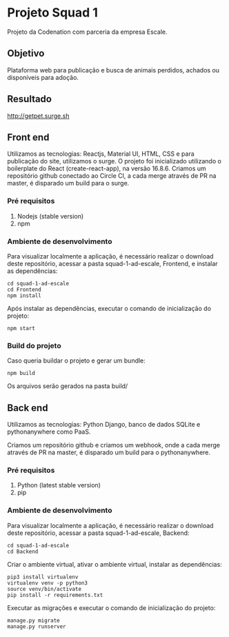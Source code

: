 # Projeto Squad 1

Projeto da Codenation com parceria da empresa Escale. 

## Objetivo

Plataforma web para publicação e busca de animais perdidos, achados ou disponíveis para adoção.

## Resultado

http://getpet.surge.sh

## Front end

Utilizamos as tecnologias: Reactjs, Material UI, HTML, CSS e para publicação do site, utilizamos o surge.
O projeto foi inicializado utilizando o boilerplate do React (create-react-app), na versão 16.8.6.
Criamos um repositório github conectado ao Circle CI, a cada merge através de PR na master, é disparado um build para o surge.

### Pré requisitos

1. Nodejs (stable version)
2. npm

### Ambiente de desenvolvimento

Para visualizar localmente a aplicação, é necessário realizar o download deste repositório, acessar a pasta squad-1-ad-escale, Frontend, e instalar as dependências:

```shell
cd squad-1-ad-escale
cd Frontend
npm install
```
Após instalar as dependências, executar o comando de inicialização do projeto:

```shell
npm start
```

### Build do projeto

Caso queria buildar o projeto e gerar um bundle:

```shell
npm build
```
Os arquivos serão gerados na pasta build/

## Back end

Utilizamos as tecnologias: Python Django, banco de dados SQLite e pythonanywhere como PaaS.

Criamos um repositório github e criamos um webhook, onde a cada merge através de PR na master, é disparado um build para o pythonanywhere.

### Pré requisitos

1. Python (latest stable version)
2. pip

### Ambiente de desenvolvimento

Para visualizar localmente a aplicação, é necessário realizar o download deste repositório, acessar a pasta squad-1-ad-escale, Backend:

```shell
cd squad-1-ad-escale
cd Backend
```

Criar o ambiente virtual, ativar o ambiente virtual, instalar as dependências:

```shell
pip3 install virtualenv
virtualenv venv -p python3
source venv/bin/activate 
pip install -r requirements.txt
```

Executar as migrações e executar o comando de inicialização do projeto:

```shell
manage.py migrate
manage.py runserver
```
